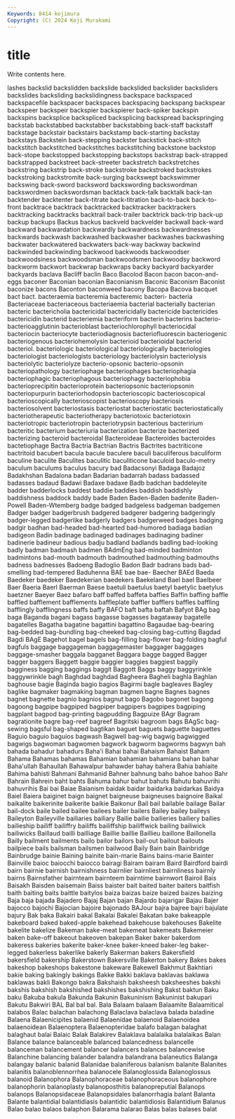 ```yaml
---
Keywords: 8414 kojimura
Copyright: (C) 2024 Koji Murakami
---
```


# title

Write contents here.



lashes backslid
backslidden backslide backslided backslider backsliders backslides backsliding backslidingness backspace backspaced
backspacefile backspacer backspaces backspacing backspang backspear backspeer backspeir backspier backspierer
back-spiker backspin backspins backsplice backspliced backsplicing backspread backspringing backstab backstabbed
backstabber backstabbing back-staff backstaff backstage backstair backstairs backstamp back-starting backstay
backstays Backstein back-stepping backster backstick back-stitch backstitch backstitched backstitches backstitching
backstone backstop back-stope backstopped backstopping backstops backstrap back-strapped backstrapped backstreet
back-streeter backstretch backstretches backstring backstrip back-stroke backstroke backstroked backstrokes backstroking
backstromite back-surging backswept backswimmer backswing back-sword backsword backswording backswordman backswordmen
backswordsman backtack back-talk backtalk back-tan backtender backtenter back-titrate back-titration back-to-back
back-to-front backtrace backtrack backtracked backtracker backtrackers backtracking backtracks backtrail back-trailer
backtrick back-trip back-up backup backups Backus backus backveld backvelder backwall
back-ward backward backwardation backwardly backwardness backwardnesses backwards backwash backwashed backwasher
backwashes backwashing backwater backwatered backwaters back-way backway backwind backwinded backwinding
backwood backwoods backwoodser backwoodsiness backwoodsman backwoodsmen backwoodsy backword backworm backwort
backwrap backwraps backy backyard backyarder backyards baclava Bacliff baclin Baco
Bacolod Bacon bacon bacon-and-eggs baconer Baconian baconian Baconianism Baconic Baconism
Baconist baconize bacons Baconton baconweed bacony Bacopa Bacova bacquet bact
bact. bacteraemia bacteremia bacteremic bacteri- bacteria Bacteriaceae bacteriaceous bacteriaemia bacterial
bacterially bacterian bacteric bactericholia bactericidal bactericidally bactericide bactericides bactericidin bacterid
bacteriemia bacteriform bacterin bacterins bacterio- bacterioagglutinin bacterioblast bacteriochlorophyll bacteriocidal bacteriocin
bacteriocyte bacteriodiagnosis bacteriofluorescin bacteriogenic bacteriogenous bacteriohemolysin bacterioid bacterioidal bacteriol bacteriol.
bacteriologic bacteriological bacteriologically bacteriologies bacteriologist bacteriologists bacteriology bacteriolysin bacteriolysis bacteriolytic
bacteriolyze bacterio-opsonic bacterio-opsonin bacteriopathology bacteriophage bacteriophages bacteriophagia bacteriophagic bacteriophagous bacteriophagy
bacteriophobia bacterioprecipitin bacterioprotein bacteriopsonic bacteriopsonin bacteriopurpurin bacteriorhodopsin bacterioscopic bacterioscopical bacterioscopically
bacterioscopist bacterioscopy bacteriosis bacteriosolvent bacteriostasis bacteriostat bacteriostatic bacteriostatically bacteriotherapeutic bacteriotherapy
bacteriotoxic bacteriotoxin bacteriotropic bacteriotropin bacteriotrypsin bacterious bacteririum bacteritic bacterium bacteriuria
bacterization bacterize bacterized bacterizing bacteroid bacteroidal Bacteroideae Bacteroides bacteroides bactetiophage
Bactra Bactria Bactrian Bactris Bactrites bactriticone bactritoid bacubert bacula bacule
baculere baculi baculiferous baculiform baculine baculite Baculites baculitic baculiticone baculoid
baculo-metry baculum baculums baculus bacury bad Badacsonyi Badaga Badajoz Badakhshan
Badalona badan Badarian badarrah badass badassed badasses badaud Badawi Badaxe
badaxe Badb badchan baddeleyite badder badderlocks baddest baddie baddies baddish
baddishly baddishness baddock baddy bade Baden Baden-Baden badenite Baden-Powell Baden-Wtemberg
badge badged badgeless badgeman badgemen Badger badger badgerbrush badgered badgerer
badgering badgeringly badger-legged badgerlike badgerly badgers badgerweed badges badging badgir
badhan bad-headed bad-hearted bad-humored badiaga badian badigeon Badin badinage badinaged
badinages badinaging badiner badinerie badineur badious badju badland badlands badling
bad-looking badly badman badmash badmen BAdmEng bad-minded badminton badmintons bad-mouth
badmouth badmouthed badmouthing badmouths badness badnesses Badoeng Badoglio Badon Badr
badrans bads bad-smelling bad-tempered Baduhenna BAE bae bae- Baecher BAEd
Baeda Baedeker baedeker Baedekerian baedekers Baekeland Bael bael Baelbeer Baer
Baeria Baerl Baerman Baese baetuli baetulus baetyl baetylic baetylus baetzner
Baeyer Baez bafaro baff baffed baffeta baffies Baffin baffing baffle
baffled bafflement bafflements baffleplate baffler bafflers baffles baffling bafflingly bafflingness
baffs baffy BAFO baft bafta baftah Bafyot BAg bag baga
Baganda bagani bagass bagasse bagasses bagataway bagatelle bagatelles Bagatha bagatine
bagattini bagattino Bagaudae bag-bearing bag-bedded bag-bundling bag-cheeked bag-closing bag-cutting Bagdad
Bagdi BAgE Bagehot bagel bagels bag-filling bag-flower bag-folding bagful bagfuls
baggage baggageman baggagemaster baggager baggages baggage-smasher baggala bagganet Baggara bagge
bagged Bagger bagger baggers Baggett baggie baggier baggies baggiest baggily
bagginess bagging baggings baggit Baggott Baggs baggy baggyrinkle baggywrinkle bagh
Baghdad baghdad Bagheera Bagheli baghla Baghlan baghouse bagie Baginda bagio
bagios Bagirmi bagle bagleaves Bagley baglike bagmaker bagmaking bagman bagmen
bagne Bagnes bagnes bagnet bagnette bagnio bagnios bagnut bago Bagobo
bagonet bagong bagoong bagpipe bagpiped bagpiper bagpipers bagpipes bagpiping bagplant
bagpod bag-printing bagpudding Bagpuize BAgr Bagram bagrationite bagre bag-reef bagreef
Bagritski bagroom bags BAgSc bag-sewing bagsful bag-shaped bagtikan baguet baguets
baguette baguettes Baguio baguio baguios bagwash Bagwell bag-wig bagwig bagwigged
bagwigs bagwoman bagwomen bagwork bagworm bagworms bagwyn bah bahada bahadur
bahadurs Baha'i Bahai bahai Bahaism Bahaist Baham Bahama Bahamas bahamas
Bahamian bahamian bahamians bahan bahar Baha'ullah Bahaullah Bahawalpur bahawder bahay
bahera Bahia bahiaite Bahima bahisti Bahmani Bahmanid Bahner bahnung baho
bahoe bahoo Bahr Bahrain Bahrein baht bahts Bahuma bahur bahut
bahuts Bahutu bahuvrihi bahuvrihis Bai bai Baiae Baianism baidak baidar
baidarka baidarkas Baidya Baiel Baiera baiginet baign baignet baigneuse baigneuses
baignoire Baikal baikalite baikerinite baikerite baikie Baikonur Bail bail bailable
bailage Bailar bail-dock baile bailed bailee bailees bailer bailers Bailey
bailey baileys Baileyton Baileyville bailiaries bailiary Bailie bailie bailieries bailiery
bailies bailieship bailiff bailiffry bailiffs bailiffship bailiffwick bailing bailiwick bailiwicks
Baillaud bailli bailliage Baillie baillie Baillieu baillone Baillonella Bailly bailment
bailments bailo bailor bailors bail-out bailout bailouts bailpiece bails bailsman
bailsmen bailwood Baily Bain bain Bainbridge Bainbrudge bainie Baining bainite
bain-marie Bains bains-marie Bainter Bainville baioc baiocchi baiocco bairagi Bairam
bairam Baird Bairdford bairdi bairn bairnie bairnish bairnishness bairnlier bairnliest
bairnliness bairnly bairns Bairnsfather bairnteam bairnteem bairntime bairnwort Bairoil Bais
Baisakh Baisden baisemain Baiss baister bait baited baiter baiters baitfish
baith baiting baits baittle baitylos baiza baizas baize baized baizes
baizing Baja baja bajada Bajadero Bajaj Bajan bajan Bajardo bajarigar
Bajau Bajer bajocco bajochi Bajocian bajoire bajonado BAJour bajra bajree
bajri bajulate bajury Bak baka Bakairi bakal Bakalai Bakalei Bakatan
bake bakeapple bakeboard baked baked-apple bakehead bakehouse bakehouses Bakelite bakelite
bakelize Bakeman bake-meat bakemeat bakemeats Bakemeier baken bake-off bakeout bakeoven
bakepan Baker baker bakerdom bakeress bakeries bakerite baker-knee baker-kneed baker-leg
baker-legged bakerless bakerlike bakerly Bakerman bakers Bakersfield bakersfield bakership Bakerstown
Bakersville Bakerton bakery Bakes bakes bakeshop bakeshops bakestone bakeware Bakewell
Bakhmut Bakhtiari bakie baking bakingly bakings Bakke Bakki baklava baklavas
baklawa baklawas bakli Bakongo bakra Bakshaish baksheesh baksheeshes bakshi bakshis
bakshish bakshished bakshishes bakshishing Bakst baktun Baku baku Bakuba bakula
Bakunda Bakunin Bakuninism Bakuninist bakupari Bakutu Bakwiri BAL Bal bal
bal. Bala Balaam balaam Balaamite Balaamitical balabos Balac balachan balachong
Balaclava balaclava balada baladine Balaena Balaenicipites balaenid Balaenidae balaenoid Balaenoidea
balaenoidean Balaenoptera Balaenopteridae balafo balagan balaghat balaghaut balai Balaic Balak
Balakirev Balaklava balalaika balalaikas Balan Balance balance balanceable balanced balancedness
balancelle balanceman balancement balancer balancers balances balancewise Balanchine balancing balander
balandra balandrana balaneutics Balanga balangay balanic balanid Balanidae balaniferous balanism
balanite Balanites balanitis balanoblennorrhea balanocele Balanoglossida Balanoglossus balanoid Balanophora Balanophoraceae
balanophoraceous balanophore balanophorin balanoplasty balanoposthitis balanopreputial Balanops balanops Balanopsidaceae Balanopsidales
balanorrhagia balant Balanta Balante balantidial balantidiasis balantidic balantidiosis Balantidium Balanus
Balao balao balaos balaphon Balarama balarao Balas balas balases balat
